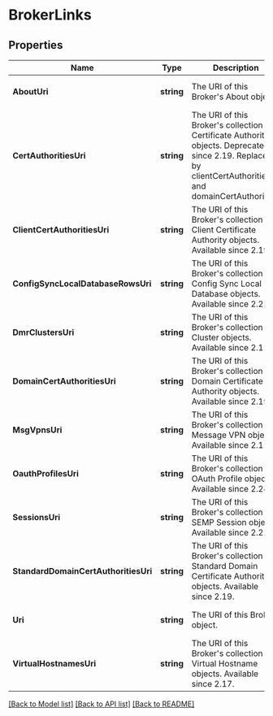 # BrokerLinks

## Properties
Name | Type | Description | Notes
------------ | ------------- | ------------- | -------------
**AboutUri** | **string** | The URI of this Broker&#x27;s About object. | [optional] [default to null]
**CertAuthoritiesUri** | **string** | The URI of this Broker&#x27;s collection of Certificate Authority objects. Deprecated since 2.19. Replaced by clientCertAuthorities and domainCertAuthorities. | [optional] [default to null]
**ClientCertAuthoritiesUri** | **string** | The URI of this Broker&#x27;s collection of Client Certificate Authority objects. Available since 2.19. | [optional] [default to null]
**ConfigSyncLocalDatabaseRowsUri** | **string** | The URI of this Broker&#x27;s collection of Config Sync Local Database objects. Available since 2.22. | [optional] [default to null]
**DmrClustersUri** | **string** | The URI of this Broker&#x27;s collection of Cluster objects. Available since 2.11. | [optional] [default to null]
**DomainCertAuthoritiesUri** | **string** | The URI of this Broker&#x27;s collection of Domain Certificate Authority objects. Available since 2.19. | [optional] [default to null]
**MsgVpnsUri** | **string** | The URI of this Broker&#x27;s collection of Message VPN objects. Available since 2.11. | [optional] [default to null]
**OauthProfilesUri** | **string** | The URI of this Broker&#x27;s collection of OAuth Profile objects. Available since 2.24. | [optional] [default to null]
**SessionsUri** | **string** | The URI of this Broker&#x27;s collection of SEMP Session objects. Available since 2.21. | [optional] [default to null]
**StandardDomainCertAuthoritiesUri** | **string** | The URI of this Broker&#x27;s collection of Standard Domain Certificate Authority objects. Available since 2.19. | [optional] [default to null]
**Uri** | **string** | The URI of this Broker object. | [optional] [default to null]
**VirtualHostnamesUri** | **string** | The URI of this Broker&#x27;s collection of Virtual Hostname objects. Available since 2.17. | [optional] [default to null]

[[Back to Model list]](../README.md#documentation-for-models) [[Back to API list]](../README.md#documentation-for-api-endpoints) [[Back to README]](../README.md)

